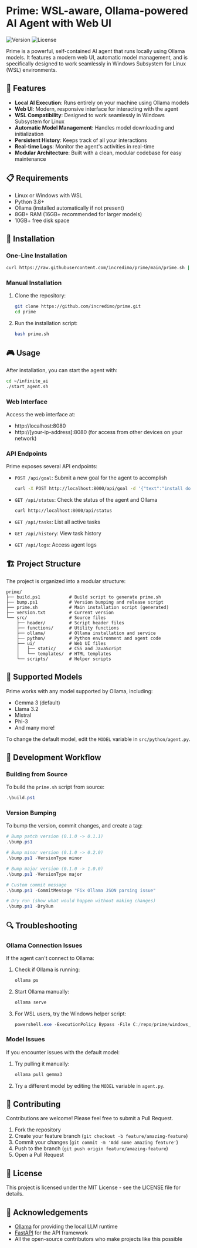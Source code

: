 # Prime: WSL-aware, Ollama-powered AI Agent with Web UI

![Version](https://img.shields.io/badge/version-0.1.0-blue)
![License](https://img.shields.io/badge/license-MIT-green)

Prime is a powerful, self-contained AI agent that runs locally using Ollama models. It features a modern web UI, automatic model management, and is specifically designed to work seamlessly in Windows Subsystem for Linux (WSL) environments.

## 🚀 Features

- **Local AI Execution**: Runs entirely on your machine using Ollama models
- **Web UI**: Modern, responsive interface for interacting with the agent
- **WSL Compatibility**: Designed to work seamlessly in Windows Subsystem for Linux
- **Automatic Model Management**: Handles model downloading and initialization
- **Persistent History**: Keeps track of all your interactions
- **Real-time Logs**: Monitor the agent's activities in real-time
- **Modular Architecture**: Built with a clean, modular codebase for easy maintenance

## 📋 Requirements

- Linux or Windows with WSL
- Python 3.8+
- Ollama (installed automatically if not present)
- 8GB+ RAM (16GB+ recommended for larger models)
- 10GB+ free disk space

## 🔧 Installation

### One-Line Installation

```bash
curl https://raw.githubusercontent.com/incredimo/prime/main/prime.sh | bash
```

### Manual Installation

1. Clone the repository:
   ```bash
   git clone https://github.com/incredimo/prime.git
   cd prime
   ```

2. Run the installation script:
   ```bash
   bash prime.sh
   ```

## 🎮 Usage

After installation, you can start the agent with:

```bash
cd ~/infinite_ai
./start_agent.sh
```

### Web Interface

Access the web interface at:
- http://localhost:8080
- http://[your-ip-address]:8080 (for access from other devices on your network)

### API Endpoints

Prime exposes several API endpoints:

- `POST /api/goal`: Submit a new goal for the agent to accomplish
  ```bash
  curl -X POST http://localhost:8000/api/goal -d '{"text":"install docker"}' -H 'Content-Type: application/json'
  ```

- `GET /api/status`: Check the status of the agent and Ollama
  ```bash
  curl http://localhost:8000/api/status
  ```

- `GET /api/tasks`: List all active tasks
- `GET /api/history`: View task history
- `GET /api/logs`: Access agent logs

## 🏗️ Project Structure

The project is organized into a modular structure:

```
prime/
├── build.ps1           # Build script to generate prime.sh
├── bump.ps1            # Version bumping and release script
├── prime.sh            # Main installation script (generated)
├── version.txt         # Current version
└── src/                # Source files
    ├── header/         # Script header files
    ├── functions/      # Utility functions
    ├── ollama/         # Ollama installation and service
    ├── python/         # Python environment and agent code
    ├── ui/             # Web UI files
    │   ├── static/     # CSS and JavaScript
    │   └── templates/  # HTML templates
    └── scripts/        # Helper scripts
```

## 🧠 Supported Models

Prime works with any model supported by Ollama, including:

- Gemma 3 (default)
- Llama 3.2
- Mistral
- Phi-3
- And many more!

To change the default model, edit the `MODEL` variable in `src/python/agent.py`.

## 🔄 Development Workflow

### Building from Source

To build the `prime.sh` script from source:

```powershell
.\build.ps1
```

### Version Bumping

To bump the version, commit changes, and create a tag:

```powershell
# Bump patch version (0.1.0 -> 0.1.1)
.\bump.ps1

# Bump minor version (0.1.0 -> 0.2.0)
.\bump.ps1 -VersionType minor

# Bump major version (0.1.0 -> 1.0.0)
.\bump.ps1 -VersionType major

# Custom commit message
.\bump.ps1 -CommitMessage "Fix Ollama JSON parsing issue"

# Dry run (show what would happen without making changes)
.\bump.ps1 -DryRun
```

## 🔍 Troubleshooting

### Ollama Connection Issues

If the agent can't connect to Ollama:

1. Check if Ollama is running:
   ```bash
   ollama ps
   ```

2. Start Ollama manually:
   ```bash
   ollama serve
   ```

3. For WSL users, try the Windows helper script:
   ```powershell
   powershell.exe -ExecutionPolicy Bypass -File C:/repo/prime/windows_ollama_helper.ps1
   ```

### Model Issues

If you encounter issues with the default model:

1. Try pulling it manually:
   ```bash
   ollama pull gemma3
   ```

2. Try a different model by editing the `MODEL` variable in `agent.py`.

## 🤝 Contributing

Contributions are welcome! Please feel free to submit a Pull Request.

1. Fork the repository
2. Create your feature branch (`git checkout -b feature/amazing-feature`)
3. Commit your changes (`git commit -m 'Add some amazing feature'`)
4. Push to the branch (`git push origin feature/amazing-feature`)
5. Open a Pull Request

## 📜 License

This project is licensed under the MIT License - see the LICENSE file for details.

## 🙏 Acknowledgements

- [Ollama](https://github.com/ollama/ollama) for providing the local LLM runtime
- [FastAPI](https://fastapi.tiangolo.com/) for the API framework
- All the open-source contributors who make projects like this possible
